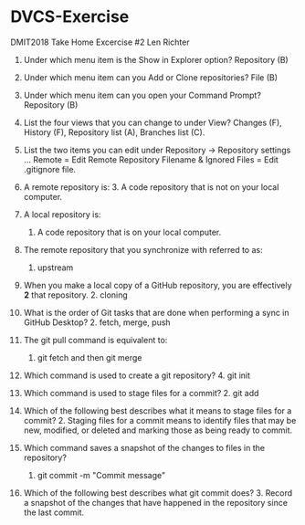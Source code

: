 # DVCS-Exercise
DMIT2018 Take Home Excercise #2
Len Richter

1.	Under which menu item is the Show in Explorer option?
    Repository (B)

2.	Under which menu item can you Add or Clone repositories?
    File (B)

3.	Under which menu item can you open your Command Prompt?
    Repository (B)

4.	List the four views that you can change to under View?
    Changes (F), History (F), Repository list (A), Branches list (C).

5.	List the two items you can edit under Repository → Repository settings ...
    Remote = Edit Remote Repository Filename & Ignored Files = Edit .gitignore file.

6.	A remote repository is:
    3.	A code repository that is not on your local computer.

7.	A local repository is:
    1.	A code repository that is on your local computer.

8.	The remote repository that you synchronize with referred to as:
    1.	upstream

9.	When you make a local copy of a GitHub repository, you are effectively __2__ that repository.
    2.	cloning

10.	What is the order of Git tasks that are done when performing a sync in GitHub Desktop?
    2.	fetch, merge, push

11.	The git pull command is equivalent to:
    1.	git fetch and then git merge

12.	Which command is used to create a git repository?
    4.	git init

13.	Which command is used to stage files for a commit?
    2.	git add

14.	Which of the following best describes what it means to stage files for a commit?
    2.	Staging files for a commit means to identify files that may be new, modified, or deleted and marking those as being ready to commit.

15.	Which command saves a snapshot of the changes to files in the repository?
    1.	git commit -m "Commit message"

16.	Which of the following best describes what git commit does?
    3.	Record a snapshot of the changes that have happened in the repository since the last commit.
